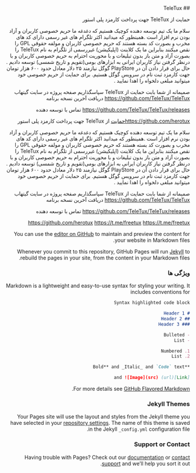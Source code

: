 <div dir="rtl">
## TeleTux

حمایت از TeleTux جهت پرداخت کارمزد پلی استور

سلام ما یک تیم توسعه دهنده کوچیک هستیم که دغدغه ما حریم خصوصی کاربران و آزاد بودن نرم افزار است .همینطور که میدانید اکثر تلگرام های غیر رسمی دارای کد های مخرب و بصورت کد بسته هستند که حریم خصوصی کاربران و مولفه حقوقی GPL را نقص میکنند بنابراین ما یک کلاینت (اپلیکیشن) غیررسمی از تلگرام به نام TeleTux را بصورت آزاد و متن باز بدون تبلیغات و با محوریت احترام به حریم خصوصی کاربران و با درنظر گرفتن نیاز کاربران ایرانی به ابزارهای بومی(تقویم و تاریخ شمسی) توسعه دادیم .
حال برای قرار دادن آن در PlayStore گوگل نیازمند ۲۵ دلار معادل حدود ۶۰۰ هزار تومان جهت کارمزد ثبت نام در سرویس گوگل هستیم.
برای حمایت از حریم خصوصی خود میتوانید مبلغی دلخواه را اهدا نمایید .

صمیمانه از شما بابت حمایت از TeleTux سپاسگذاریم
صفحه پروژه در سایت گیتهاب
https://github.com/TeleTux/TeleTux
دریافت آخرین نسخه برنامه

https://github.com/TeleTux/TeleTux/releases
تماس با توسعه دهنده

https://github.com/herotuxحمایت از TeleTux جهت پرداخت کارمزد پلی استور

سلام ما یک تیم توسعه دهنده کوچیک هستیم که دغدغه ما حریم خصوصی کاربران و آزاد بودن نرم افزار است .همینطور که میدانید اکثر تلگرام های غیر رسمی دارای کد های مخرب و بصورت کد بسته هستند که حریم خصوصی کاربران و مولفه حقوقی GPL را نقص میکنند بنابراین ما یک کلاینت (اپلیکیشن) غیررسمی از تلگرام به نام TeleTux را بصورت آزاد و متن باز بدون تبلیغات و با محوریت احترام به حریم خصوصی کاربران و با درنظر گرفتن نیاز کاربران ایرانی به ابزارهای بومی(تقویم و تاریخ شمسی) توسعه دادیم .
حال برای قرار دادن آن در PlayStore گوگل نیازمند ۲۵ دلار معادل حدود ۶۰۰ هزار تومان جهت کارمزد ثبت نام در سرویس گوگل هستیم.
برای حمایت از حریم خصوصی خود میتوانید مبلغی دلخواه را اهدا نمایید .

صمیمانه از شما بابت حمایت از TeleTux سپاسگذاریم
صفحه پروژه در سایت گیتهاب
https://github.com/TeleTux/TeleTux
دریافت آخرین نسخه برنامه

https://github.com/TeleTux/TeleTux/releases
تماس با توسعه دهنده

https://github.com/herotux
https://t.me/freetux
https://t.me/freetux



You can use the [editor on GitHub](https://github.com/TeleTux/TeleTux/edit/gh-pages/index.md) to maintain and preview the content for your website in Markdown files.

Whenever you commit to this repository, GitHub Pages will run [Jekyll](https://jekyllrb.com/) to rebuild the pages in your site, from the content in your Markdown files.

### ویژگی ها

Markdown is a lightweight and easy-to-use syntax for styling your writing. It includes conventions for

```markdown
Syntax highlighted code block

# Header 1
## Header 2
### Header 3

- Bulleted
- List

1. Numbered
2. List

**Bold** and _Italic_ and `Code` text

[Link](url) and ![Image](src)
```

For more details see [GitHub Flavored Markdown](https://guides.github.com/features/mastering-markdown/).

### Jekyll Themes

Your Pages site will use the layout and styles from the Jekyll theme you have selected in your [repository settings](https://github.com/TeleTux/TeleTux/settings/pages). The name of this theme is saved in the Jekyll `_config.yml` configuration file.

### Support or Contact

Having trouble with Pages? Check out our [documentation](https://docs.github.com/categories/github-pages-basics/) or [contact support](https://support.github.com/contact) and we’ll help you sort it out.
</div>
